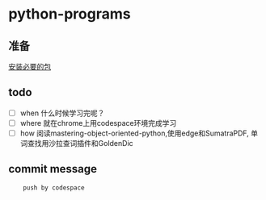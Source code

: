 # python-programs

## 准备
[安装必要的包](https://github.com/PacktPublishing/Mastering-Object-Oriented-Python-Second-Edition/blob/master/Chapter_1/getting_started.rst)

## todo
- [ ] when 什么时候学习完呢？
- [ ] where 就在chrome上用codespace环境完成学习 
- [ ] how 阅读mastering-object-oriented-python,使用edge和SumatraPDF, 单词查找用沙拉查词插件和GoldenDic

## commit message
```
    push by codespace
```